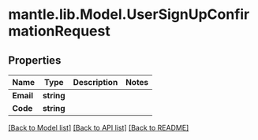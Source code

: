 # mantle.lib.Model.UserSignUpConfirmationRequest
## Properties

Name | Type | Description | Notes
------------ | ------------- | ------------- | -------------
**Email** | **string** |  | 
**Code** | **string** |  | 

[[Back to Model list]](../README.md#documentation-for-models) [[Back to API list]](../README.md#documentation-for-api-endpoints) [[Back to README]](../README.md)

